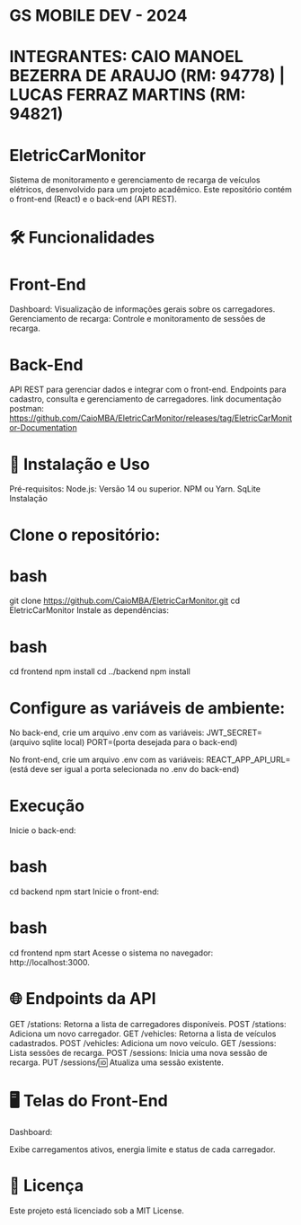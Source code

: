 # GS MOBILE DEV - 2024
# INTEGRANTES: CAIO MANOEL BEZERRA DE ARAUJO (RM: 94778) | LUCAS FERRAZ MARTINS (RM: 94821)

# EletricCarMonitor
Sistema de monitoramento e gerenciamento de recarga de veículos elétricos, desenvolvido para um projeto acadêmico. Este repositório contém o front-end (React) e o back-end (API REST).

# 🛠️ Funcionalidades
# Front-End
Dashboard: Visualização de informações gerais sobre os carregadores.
Gerenciamento de recarga: Controle e monitoramento de sessões de recarga.
# Back-End
API REST para gerenciar dados e integrar com o front-end.
Endpoints para cadastro, consulta e gerenciamento de carregadores.
link documentação postman: https://github.com/CaioMBA/EletricCarMonitor/releases/tag/EletricCarMonitor-Documentation

# 🚀 Instalação e Uso
Pré-requisitos:
Node.js: Versão 14 ou superior.
NPM ou Yarn.
SqLite 
Instalação

# Clone o repositório:
# bash
git clone https://github.com/CaioMBA/EletricCarMonitor.git
cd EletricCarMonitor
Instale as dependências:

# bash
cd frontend
npm install
cd ../backend
npm install

# Configure as variáveis de ambiente:
No back-end, crie um arquivo .env com as variáveis:
JWT_SECRET=(arquivo sqlite local)
PORT=(porta desejada para o back-end)

No front-end, crie um arquivo .env com as variáveis:
REACT_APP_API_URL=(está deve ser igual a porta selecionada no .env do back-end)
# Execução

Inicie o back-end:
# bash
cd backend
npm start
Inicie o front-end:

# bash
cd frontend
npm start
Acesse o sistema no navegador: http://localhost:3000.

# 🌐 Endpoints da API
GET /stations: Retorna a lista de carregadores disponíveis.
POST /stations: Adiciona um novo carregador.
GET /vehicles: Retorna a lista de veículos cadastrados.
POST /vehicles: Adiciona um novo veículo.
GET /sessions: Lista sessões de recarga.
POST /sessions: Inicia uma nova sessão de recarga.
PUT /sessions/:id: Atualiza uma sessão existente.

# 🖥️ Telas do Front-End
Dashboard:

Exibe carregamentos ativos, energia limite e status de cada carregador.


# 📄 Licença
Este projeto está licenciado sob a MIT License.
